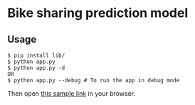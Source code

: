 # Bike sharing prediction model

## Usage

```
$ pip install lib/
$ python app.py
$ python app.py -d
OR
$ python app.py --debug # To run the app in debug mode
```

Then open [this sample link](http://127.0.0.1:5000/predict?date=2012-01-01T00:00:00&weathersit=1&temperature_C=9.84&feeling_temperature_C=14.395&humidity=81.0&windspeed=0)
in your browser.
